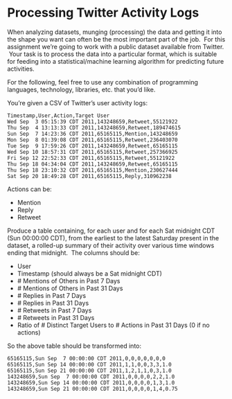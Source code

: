 # Processing Twitter Activity Logs

When analyzing datasets, munging (processing) the data and getting it into the shape you want can often be the most important part of the job.  For this assignment we’re going to work with a public dataset available from Twitter.  Your task is to process the data into a particular format, which is suitable for feeding into a statistical/machine learning algorithm for predicting future activities.

For the following, feel free to use any combination of programming languages, technology, libraries, etc. that you’d like.

You’re given a CSV of Twitter’s user activity logs:
```
Timestamp,User,Action,Target User
Wed Sep  3 05:15:39 CDT 2011,143248659,Retweet,55121922
Thu Sep  4 13:13:33 CDT 2011,143248659,Retweet,189474615
Sun Sep  7 14:23:36 CDT 2011,65165115,Mention,143248659
Mon Sep  8 01:39:08 CDT 2011,65165115,Retweet,236403070
Tue Sep  9 17:59:26 CDT 2011,143248659,Retweet,65165115
Wed Sep 10 18:57:31 CDT 2011,65165115,Retweet,257366925
Fri Sep 12 22:52:33 CDT 2011,65165115,Retweet,55121922
Thu Sep 18 04:34:04 CDT 2011,143248659,Retweet,65165115
Thu Sep 18 23:10:32 CDT 2011,65165115,Mention,230627444
Sat Sep 20 18:49:28 CDT 2011,65165115,Reply,310962238
```
Actions can be:

- Mention
- Reply
- Retweet

Produce a table containing, for each user and for each Sat midnight CDT (Sun 00:00:00 CDT), from the earliest to the latest Saturday present in the dataset, a rolled-up summary of their activity over various time windows ending that midnight.  The columns should be:

- User
- Timestamp (should always be a Sat midnight CDT)
- \# Mentions of Others in Past 7 Days
- \# Mentions of Others in Past 31 Days
- \# Replies in Past 7 Days
- \# Replies in Past 31 Days
- \# Retweets in Past 7 Days
- \# Retweets in Past 31 Days
- Ratio of # Distinct Target Users to # Actions in Past 31 Days (0 if no actions)

So the above table should be transformed into:
```
65165115,Sun Sep  7 00:00:00 CDT 2011,0,0,0,0,0,0,0
65165115,Sun Sep 14 00:00:00 CDT 2011,1,1,0,0,3,3,1.0
65165115,Sun Sep 21 00:00:00 CDT 2011,1,2,1,1,0,3,1.0
143248659,Sun Sep  7 00:00:00 CDT 2011,0,0,0,0,2,2,1.0
143248659,Sun Sep 14 00:00:00 CDT 2011,0,0,0,0,1,3,1.0
143248659,Sun Sep 21 00:00:00 CDT 2011,0,0,0,0,1,4,0.75
```